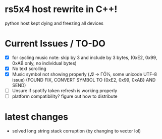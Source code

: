 # rs5x4 host rewrite in C++!

python host kept dying and freezing all devices

# Current Issues / TO-DO
- [x] for cycling music note: skip by 3 and include by 3 bytes, (0xE2, 0x99, 0xAB only, no individual bytes)
- [x] No text scrolling
- [x] Music symbol not showing properly (♫ → ΓÖ½, some unicode UTF-8 issue) (FOUND FIX, CONVERT SYMBOL TO {0xE2, 0x99, 0xAB} AND SEND)
- [ ] Unsure if spotify token refresh is working properly
- [ ] platform compatibility? figure out how to distribute

# latest changes
- solved long string stack corruption (by changing to vector lol)
